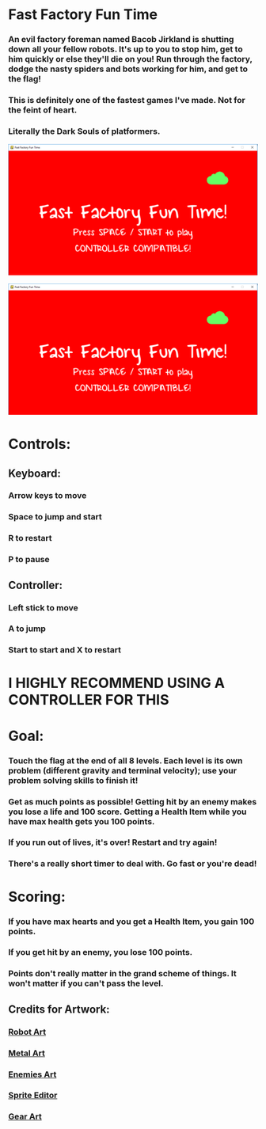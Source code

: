 # Fast Factory Fun Time 

### An evil factory foreman named Bacob Jirkland is shutting down all your fellow robots. It's up to you to stop him, get to him quickly or else they'll die on you! Run through the factory, dodge the nasty spiders and bots working for him, and get to the flag!
### This is definitely one of the fastest games I've made. Not for the feint of heart.
### Literally the Dark Souls of platformers.

![Factory Start Screenshot](https://github.com/tptnol/Fast-Factory-Fun-Time/blob/master/Fast%20Factory%20Fun%20Time%20Start.png?raw=true)


![Factory Start Screenshot](https://github.com/tptnol/Fast-Factory-Fun-Time/blob/master/Fast%20Factory%20Fun%20Time%20Start.png?raw=true)

# Controls:

## Keyboard:

### Arrow keys to move
### Space to jump and start
### R to restart
### P to pause 

## Controller:

### Left stick to move
### A to jump
### Start to start and X to restart

# I HIGHLY RECOMMEND USING A CONTROLLER FOR THIS

# Goal:

### Touch the flag at the end of all 8 levels. Each level is its own problem (different gravity and terminal velocity); use your problem solving skills to finish it!
### Get as much points as possible! Getting hit by an enemy makes you lose a life and 100 score. Getting a Health Item while you have max health gets you 100 points.
### If you run out of lives, it's over! Restart and try again!
### There's a really short timer to deal with. Go fast or you're dead!

# Scoring:

### If you have max hearts and you get a Health Item, you gain 100 points.
### If you get hit by an enemy, you lose 100 points.
### Points don't really matter in the grand scheme of things. It won't matter if you can't pass the level.

## Credits for Artwork:
### [Robot Art](https://kenney.nl/assets/robot-pack)
### [Metal Art](https://kenney.nl/assets/platformer-art-requests)
### [Enemies Art](https://kenney.nl/assets/platformer-art-extended-enemies)
### [Sprite Editor](https://www.piskelapp.com/)
### [Gear Art](https://www.google.com/url?sa=i&source=images&cd=&ved=2ahUKEwjEipOqhcziAhVknuAKHRogDD4QjRx6BAgBEAU&url=https%3A%2F%2Fpixabay.com%2Fvectors%2Fgear-mechanics-settings-icon-1119298%2F&psig=AOvVaw08A6p2ArAcPxRvE6uqPOhm&ust=1559607607532872)

